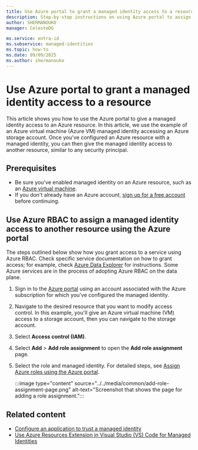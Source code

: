 ```yaml
---
title: Use Azure portal to grant a managed identity access to a resource
description: Step-by-step instructions on using Azure portal to assign a managed identity access to an Azure resource or another resource.
author: SHERMANOUKO
manager: CelesteDG

ms.service: entra-id
ms.subservice: managed-identities
ms.topic: how-to
ms.date: 09/09/2025
ms.author: shermanouko
---
```


# Use Azure portal to grant a managed identity access to a resource

This article shows you how to use the Azure portal to give a managed identity access to an Azure resource. In this article, we use the example of an Azure virtual machine (Azure VM) managed identity accessing an Azure storage account. Once you've configured an Azure resource with a managed identity, you can then give the managed identity access to another resource, similar to any security principal.

## Prerequisites

- Be sure you've enabled managed identity on an Azure resource, such as an [Azure virtual machine](how-to-configure-managed-identities.md). 
- If you don't already have an Azure account, [sign up for a free account](https://azure.microsoft.com/pricing/purchase-options/azure-account?cid=msft_learn) before continuing.

## Use Azure RBAC to assign a managed identity access to another resource using the Azure portal

The steps outlined below show how you grant access to a service using Azure RBAC. Check specific service documentation on how to grant access; for example, check [Azure Data Explorer](/azure/data-explorer/data-explorer-overview) for instructions. Some Azure services are in the process of adopting Azure RBAC on the data plane.

1. Sign in to the [Azure portal](https://portal.azure.com) using an account associated with the Azure subscription for which you've configured the managed identity.

1. Navigate to the desired resource that you want to modify access control. In this example, you'll give an Azure virtual machine (VM) access to a storage account, then you can navigate to the storage account.

1. Select **Access control (IAM)**.

1. Select **Add** > **Add role assignment** to open the **Add role assignment** page.

1. Select the role and managed identity. For detailed steps, see [Assign Azure roles using the Azure portal](/azure/role-based-access-control/role-assignments-portal).

    :::image type="content" source="../../media/common/add-role-assignment-page.png" alt-text="Screenshot that shows the page for adding a role assignment.":::

## Related content

- [Configure an application to trust a managed identity](/entra/workload-id/workload-identity-federation-config-app-trust-managed-identity?toc=/entra/identity/managed-identities-azure-resources/toc.json)
- [Use Azure Resources Extension in Visual Studio (VS) Code for Managed Identities](./azure-resources-extension-managed-identities.md)
